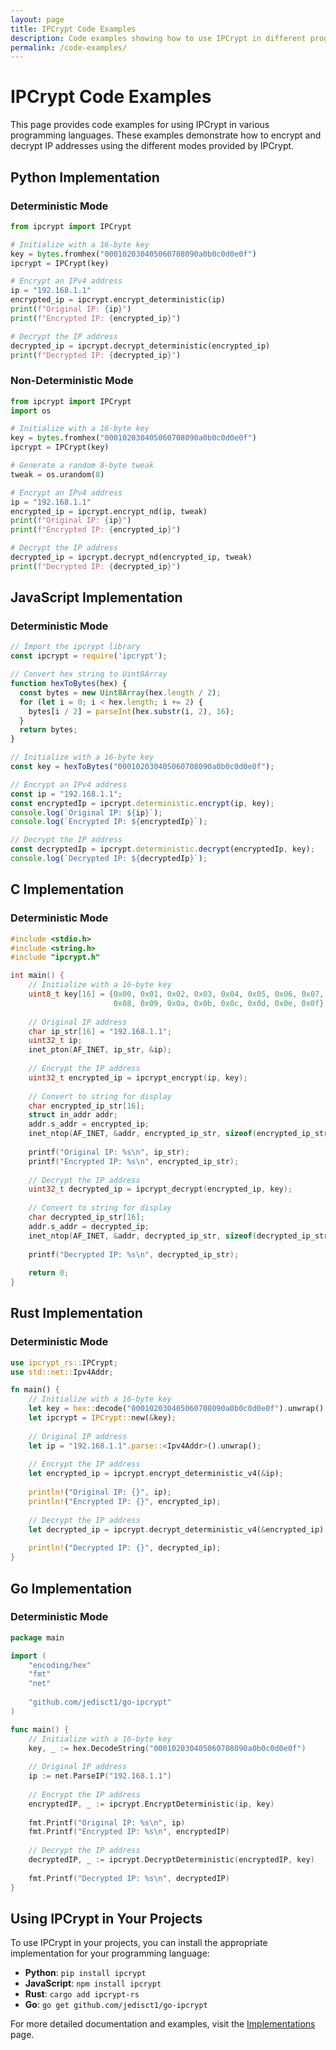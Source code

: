 ```yaml
---
layout: page
title: IPCrypt Code Examples
description: Code examples showing how to use IPCrypt in different programming languages.
permalink: /code-examples/
---
```


# IPCrypt Code Examples

This page provides code examples for using IPCrypt in various programming languages. These examples demonstrate how to encrypt and decrypt IP addresses using the different modes provided by IPCrypt.

## Python Implementation

### Deterministic Mode

```python
from ipcrypt import IPCrypt

# Initialize with a 16-byte key
key = bytes.fromhex("000102030405060708090a0b0c0d0e0f")
ipcrypt = IPCrypt(key)

# Encrypt an IPv4 address
ip = "192.168.1.1"
encrypted_ip = ipcrypt.encrypt_deterministic(ip)
print(f"Original IP: {ip}")
print(f"Encrypted IP: {encrypted_ip}")

# Decrypt the IP address
decrypted_ip = ipcrypt.decrypt_deterministic(encrypted_ip)
print(f"Decrypted IP: {decrypted_ip}")
```

### Non-Deterministic Mode

```python
from ipcrypt import IPCrypt
import os

# Initialize with a 16-byte key
key = bytes.fromhex("000102030405060708090a0b0c0d0e0f")
ipcrypt = IPCrypt(key)

# Generate a random 8-byte tweak
tweak = os.urandom(8)

# Encrypt an IPv4 address
ip = "192.168.1.1"
encrypted_ip = ipcrypt.encrypt_nd(ip, tweak)
print(f"Original IP: {ip}")
print(f"Encrypted IP: {encrypted_ip}")

# Decrypt the IP address
decrypted_ip = ipcrypt.decrypt_nd(encrypted_ip, tweak)
print(f"Decrypted IP: {decrypted_ip}")
```

## JavaScript Implementation

### Deterministic Mode

```javascript
// Import the ipcrypt library
const ipcrypt = require('ipcrypt');

// Convert hex string to Uint8Array
function hexToBytes(hex) {
  const bytes = new Uint8Array(hex.length / 2);
  for (let i = 0; i < hex.length; i += 2) {
    bytes[i / 2] = parseInt(hex.substr(i, 2), 16);
  }
  return bytes;
}

// Initialize with a 16-byte key
const key = hexToBytes("000102030405060708090a0b0c0d0e0f");

// Encrypt an IPv4 address
const ip = "192.168.1.1";
const encryptedIp = ipcrypt.deterministic.encrypt(ip, key);
console.log(`Original IP: ${ip}`);
console.log(`Encrypted IP: ${encryptedIp}`);

// Decrypt the IP address
const decryptedIp = ipcrypt.deterministic.decrypt(encryptedIp, key);
console.log(`Decrypted IP: ${decryptedIp}`);
```

## C Implementation

### Deterministic Mode

```c
#include <stdio.h>
#include <string.h>
#include "ipcrypt.h"

int main() {
    // Initialize with a 16-byte key
    uint8_t key[16] = {0x00, 0x01, 0x02, 0x03, 0x04, 0x05, 0x06, 0x07, 
                       0x08, 0x09, 0x0a, 0x0b, 0x0c, 0x0d, 0x0e, 0x0f};
    
    // Original IP address
    char ip_str[16] = "192.168.1.1";
    uint32_t ip;
    inet_pton(AF_INET, ip_str, &ip);
    
    // Encrypt the IP address
    uint32_t encrypted_ip = ipcrypt_encrypt(ip, key);
    
    // Convert to string for display
    char encrypted_ip_str[16];
    struct in_addr addr;
    addr.s_addr = encrypted_ip;
    inet_ntop(AF_INET, &addr, encrypted_ip_str, sizeof(encrypted_ip_str));
    
    printf("Original IP: %s\n", ip_str);
    printf("Encrypted IP: %s\n", encrypted_ip_str);
    
    // Decrypt the IP address
    uint32_t decrypted_ip = ipcrypt_decrypt(encrypted_ip, key);
    
    // Convert to string for display
    char decrypted_ip_str[16];
    addr.s_addr = decrypted_ip;
    inet_ntop(AF_INET, &addr, decrypted_ip_str, sizeof(decrypted_ip_str));
    
    printf("Decrypted IP: %s\n", decrypted_ip_str);
    
    return 0;
}
```

## Rust Implementation

### Deterministic Mode

```rust
use ipcrypt_rs::IPCrypt;
use std::net::Ipv4Addr;

fn main() {
    // Initialize with a 16-byte key
    let key = hex::decode("000102030405060708090a0b0c0d0e0f").unwrap();
    let ipcrypt = IPCrypt::new(&key);
    
    // Original IP address
    let ip = "192.168.1.1".parse::<Ipv4Addr>().unwrap();
    
    // Encrypt the IP address
    let encrypted_ip = ipcrypt.encrypt_deterministic_v4(&ip);
    
    println!("Original IP: {}", ip);
    println!("Encrypted IP: {}", encrypted_ip);
    
    // Decrypt the IP address
    let decrypted_ip = ipcrypt.decrypt_deterministic_v4(&encrypted_ip);
    
    println!("Decrypted IP: {}", decrypted_ip);
}
```

## Go Implementation

### Deterministic Mode

```go
package main

import (
    "encoding/hex"
    "fmt"
    "net"
    
    "github.com/jedisct1/go-ipcrypt"
)

func main() {
    // Initialize with a 16-byte key
    key, _ := hex.DecodeString("000102030405060708090a0b0c0d0e0f")
    
    // Original IP address
    ip := net.ParseIP("192.168.1.1")
    
    // Encrypt the IP address
    encryptedIP, _ := ipcrypt.EncryptDeterministic(ip, key)
    
    fmt.Printf("Original IP: %s\n", ip)
    fmt.Printf("Encrypted IP: %s\n", encryptedIP)
    
    // Decrypt the IP address
    decryptedIP, _ := ipcrypt.DecryptDeterministic(encryptedIP, key)
    
    fmt.Printf("Decrypted IP: %s\n", decryptedIP)
}
```

## Using IPCrypt in Your Projects

To use IPCrypt in your projects, you can install the appropriate implementation for your programming language:

- **Python**: `pip install ipcrypt`
- **JavaScript**: `npm install ipcrypt`
- **Rust**: `cargo add ipcrypt-rs`
- **Go**: `go get github.com/jedisct1/go-ipcrypt`

For more detailed documentation and examples, visit the [Implementations](/implementations/) page.